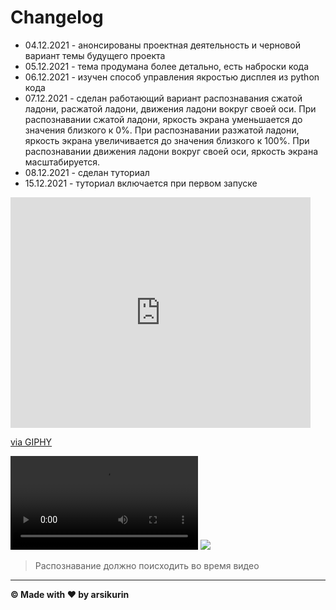 # Changelog

- 04.12.2021 - анонсированы проектная деятельность и черновой вариант темы будущего проекта
- 05.12.2021 - тема продумана более детально, есть наброски кода
- 06.12.2021 - изучен способ управления якростью дисплея из python кода
- 07.12.2021 - сделан работающий вариант распознавания сжатой ладони, расжатой ладони, движения ладони вокруг своей оси.
  При распознавании сжатой ладони, яркость экрана уменьшается до значения близкого к 0%. При распознавании разжатой
  ладони, яркость экрана увеличивается до значения близкого к 100%. При распознавании движения ладони вокруг своей оси,
  яркость экрана масштабируется.
- 08.12.2021 - сделан туториал
- 15.12.2021 - туториал включается при первом запуске

<iframe src="https://giphy.com/embed/KEHV315CwJfYVtM6as" width="480" height="369" frameBorder="0" class="giphy-embed" allowFullScreen></iframe><p><a href="https://giphy.com/gifs/palm-rot-KEHV315CwJfYVtM6as">via GIPHY</a></p>

![Alt Text](https://media.giphy.com/media/KEHV315CwJfYVtM6as/giphy.mp4)
<img src="https://media.giphy.com/media/KEHV315CwJfYVtM6as/giphy-downsized-large.gif" />


> Распознавание должно поисходить во время видео
---
**© Made with ❤️ by arsikurin**
